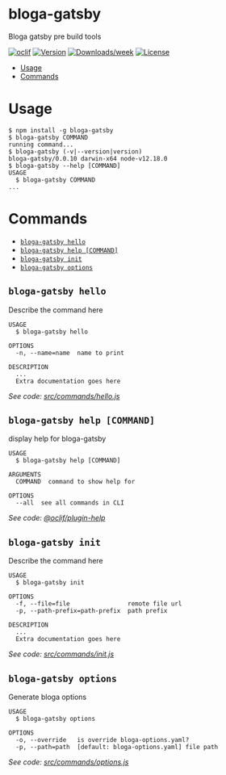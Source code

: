 bloga-gatsby
============

Bloga gatsby pre build tools

[![oclif](https://img.shields.io/badge/cli-oclif-brightgreen.svg)](https://oclif.io)
[![Version](https://img.shields.io/npm/v/bloga-gatsby.svg)](https://npmjs.org/package/bloga-gatsby)
[![Downloads/week](https://img.shields.io/npm/dw/bloga-gatsby.svg)](https://npmjs.org/package/bloga-gatsby)
[![License](https://img.shields.io/npm/l/bloga-gatsby.svg)](https://github.com/theowenyoung/bloga-gatsby/blob/master/package.json)

<!-- toc -->
* [Usage](#usage)
* [Commands](#commands)
<!-- tocstop -->
# Usage
<!-- usage -->
```sh-session
$ npm install -g bloga-gatsby
$ bloga-gatsby COMMAND
running command...
$ bloga-gatsby (-v|--version|version)
bloga-gatsby/0.0.10 darwin-x64 node-v12.18.0
$ bloga-gatsby --help [COMMAND]
USAGE
  $ bloga-gatsby COMMAND
...
```
<!-- usagestop -->
# Commands
<!-- commands -->
* [`bloga-gatsby hello`](#bloga-gatsby-hello)
* [`bloga-gatsby help [COMMAND]`](#bloga-gatsby-help-command)
* [`bloga-gatsby init`](#bloga-gatsby-init)
* [`bloga-gatsby options`](#bloga-gatsby-options)

## `bloga-gatsby hello`

Describe the command here

```
USAGE
  $ bloga-gatsby hello

OPTIONS
  -n, --name=name  name to print

DESCRIPTION
  ...
  Extra documentation goes here
```

_See code: [src/commands/hello.js](https://github.com/theowenyoung/bloga-gatsby/blob/v0.0.10/src/commands/hello.js)_

## `bloga-gatsby help [COMMAND]`

display help for bloga-gatsby

```
USAGE
  $ bloga-gatsby help [COMMAND]

ARGUMENTS
  COMMAND  command to show help for

OPTIONS
  --all  see all commands in CLI
```

_See code: [@oclif/plugin-help](https://github.com/oclif/plugin-help/blob/v2.2.3/src/commands/help.ts)_

## `bloga-gatsby init`

Describe the command here

```
USAGE
  $ bloga-gatsby init

OPTIONS
  -f, --file=file                remote file url
  -p, --path-prefix=path-prefix  path prefix

DESCRIPTION
  ...
  Extra documentation goes here
```

_See code: [src/commands/init.js](https://github.com/theowenyoung/bloga-gatsby/blob/v0.0.10/src/commands/init.js)_

## `bloga-gatsby options`

Generate bloga options

```
USAGE
  $ bloga-gatsby options

OPTIONS
  -o, --override   is override bloga-options.yaml?
  -p, --path=path  [default: bloga-options.yaml] file path
```

_See code: [src/commands/options.js](https://github.com/theowenyoung/bloga-gatsby/blob/v0.0.10/src/commands/options.js)_
<!-- commandsstop -->
